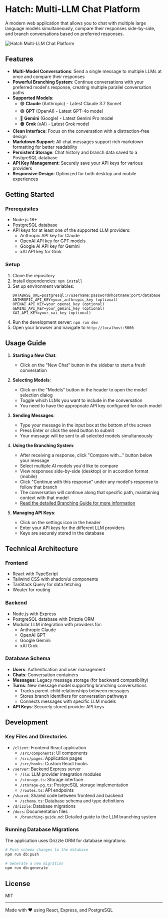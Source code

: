 # Hatch: Multi-LLM Chat Platform

A modern web application that allows you to chat with multiple large language models simultaneously, compare their responses side-by-side, and branch conversations based on preferred responses.

![Hatch Multi-LLM Chat Platform](./screenshot.png)

## Features

- **Multi-Model Conversations**: Send a single message to multiple LLMs at once and compare their responses
- **Powerful Branching System**: Continue conversations with your preferred model's response, creating multiple parallel conversation paths
- **Supported Models**:
  - 🟣 **Claude** (Anthropic) - Latest Claude 3.7 Sonnet
  - 🟢 **GPT** (OpenAI) - Latest GPT-4o model
  - 🔵 **Gemini** (Google) - Latest Gemini Pro model
  - 🟠 **Grok** (xAI) - Latest Grok model
- **Clean Interface**: Focus on the conversation with a distraction-free design
- **Markdown Support**: All chat messages support rich markdown formatting for better readability
- **Persistent Storage**: Chat history and branch data saved to a PostgreSQL database
- **API Key Management**: Securely save your API keys for various providers
- **Responsive Design**: Optimized for both desktop and mobile experiences

## Getting Started

### Prerequisites

- Node.js 18+
- PostgreSQL database
- API keys for at least one of the supported LLM providers:
  - Anthropic API key for Claude
  - OpenAI API key for GPT models
  - Google AI API key for Gemini
  - xAI API key for Grok

### Setup

1. Clone the repository
2. Install dependencies: `npm install`
3. Set up environment variables:
   ```
   DATABASE_URL=postgresql://username:password@hostname:port/database
   ANTHROPIC_API_KEY=your_anthropic_key (optional)
   OPENAI_API_KEY=your_openai_key (optional)
   GEMINI_API_KEY=your_gemini_key (optional)
   XAI_API_KEY=your_xai_key (optional)
   ```
4. Run the development server: `npm run dev`
5. Open your browser and navigate to `http://localhost:5000`

## Usage Guide

1. **Starting a New Chat**:
   - Click on the "New Chat" button in the sidebar to start a fresh conversation

2. **Selecting Models**:
   - Click on the "Models" button in the header to open the model selection dialog
   - Toggle which LLMs you want to include in the conversation
   - You need to have the appropriate API key configured for each model

3. **Sending Messages**:
   - Type your message in the input box at the bottom of the screen
   - Press Enter or click the send button to submit
   - Your message will be sent to all selected models simultaneously

4. **Using the Branching System**:
   - After receiving a response, click "Compare with..." button below your message
   - Select multiple AI models you'd like to compare
   - View responses side-by-side (desktop) or in accordion format (mobile)
   - Click "Continue with this response" under any model's response to follow that branch
   - The conversation will continue along that specific path, maintaining context with that model
   - [Read the detailed Branching Guide for more information](./docs/branching-guide.md)

5. **Managing API Keys**:
   - Click on the settings icon in the header
   - Enter your API keys for the different LLM providers
   - Keys are securely stored in the database

## Technical Architecture

### Frontend
- React with TypeScript
- Tailwind CSS with shadcn/ui components
- TanStack Query for data fetching
- Wouter for routing

### Backend
- Node.js with Express
- PostgreSQL database with Drizzle ORM
- Modular LLM integration with providers for:
  - Anthropic Claude
  - OpenAI GPT
  - Google Gemini
  - xAI Grok

### Database Schema
- **Users**: Authentication and user management
- **Chats**: Conversation containers
- **Messages**: Legacy message storage (for backward compatibility)
- **Turns**: New message model supporting branching conversations
  - Tracks parent-child relationships between messages
  - Stores branch identifiers for conversation pathways
  - Connects messages with specific LLM models
- **API Keys**: Securely stored provider API keys

## Development

### Key Files and Directories

- `/client`: Frontend React application
  - `/src/components`: UI components
  - `/src/pages`: Application pages
  - `/src/hooks`: Custom React hooks
- `/server`: Backend Express server
  - `/llm`: LLM provider integration modules
  - `/storage.ts`: Storage interface
  - `/storage-pg.ts`: PostgreSQL storage implementation
  - `/routes.ts`: API endpoints
- `/shared`: Shared code between frontend and backend
  - `/schema.ts`: Database schema and type definitions
- `/drizzle`: Database migrations
- `/docs`: Documentation files
  - `/branching-guide.md`: Detailed guide to the LLM branching system

### Running Database Migrations

The application uses Drizzle ORM for database migrations:

```bash
# Push schema changes to the database
npm run db:push

# Generate a new migration
npm run db:generate
```

## License

MIT

---

Made with ❤️ using React, Express, and PostgreSQL